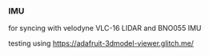 ### IMU
for syncing with velodyne VLC-16 LIDAR and BNO055 IMU

testing using https://adafruit-3dmodel-viewer.glitch.me/
